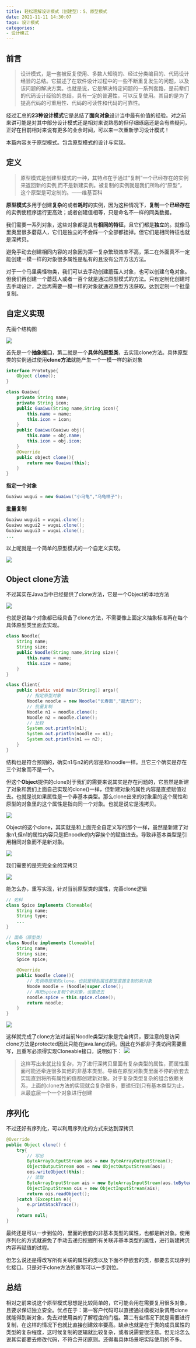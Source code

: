 ```yaml
---
title: 轻松理解设计模式（创建型）：5、原型模式
date: 2021-11-11 14:30:07
tags: 设计模式
categories: 
- 设计模式
---
```


## 前言

>设计模式，是一套被反复使用、多数人知晓的、经过分类编目的、代码设计经验的总结。它描述了在软件设计过程中的一些不断重复发生的问题，以及该问题的解决方案。也就是说，它是解决特定问题的一系列套路，是前辈们的代码设计经验的总结，具有一定的普遍性，可以反复使用。其目的是为了提高代码的可重用性、代码的可读性和代码的可靠性。

经过汇总的**23种设计模式**它是总结了**面向对象**设计当中最有价值的经验。对之前来讲可能是对其中部分设计模式还是相对来说熟悉的但仔细琢磨还是会有些疑问，正好在目前相对来说有更多的业余时间，可以来一次重新学习设计模式！

本篇内容关于原型模式。包含原型模式的设计与实现。


## 定义
> 原型模式是创建型模式的一种，其特点在于通过“复制”一个已经存在的实例来返回新的实例,而不是新建实例。被复制的实例就是我们所称的“原型”，这个原型是可定制的。——维基百科

**原型模式**多用于创建**复杂**的或者**耗时**的实例，因为这种情况下，**复制**一个**已经存在**的实例使程序运行更高效；或者创建值相等，只是命名不一样的同类数据。

我们需要一系列对象，这些对象都是具有**相同的特征**，且它们都是**独立**的。就像马里奥里很多蘑菇人，它们是独立的不会踩一个全部都挂掉。但它们是相同特征也就是深拷贝。

避免手动去创建相同内容的对象因为第一复杂繁琐效率不高，第二在外面真不一定能创建一模一样的对象很多属性是私有的且没有公开方法方法。

对于一个马里奥怪物类，我们可以去手动创建蘑菇人对象，也可以创建乌龟对象。但我们再创建一个蘑菇人或者一百个就是通过原型模式的方法。只有定制化创建时去手动设计，之后再需要一模一样的对象就通过原型方法获取。达到定制一个批量复制。


## 自定义实现

先画个结构图

![](https://gitee-imagehost.oss-cn-beijing.aliyuncs.com/image_host/2021-11-9/1636444182393-image.png)

首先是一个**抽象接口**，第二就是一个**具体的原型类**，去实现clone方法。具体原型类的实例通过使用**clone方法**就能产生一个一模一样的新对象

```java
interface Prototype{
    Object clone();
}
```
```java
class Guaiwu{
    private String name;
    private String icon;
    public Guaiwu(String name,String icon){
        this.name = name;
        this.icon = icon;
    }
    public Guaiwu(Guaiwu obj){
        this.name = obj.name;
        this.icon = obj.icon;
    }
    @Override
    public object clone(){
        return new Guaiwu(this);
    }
}
```
**指定一个对象**
```java
Guaiwu wugui = new Guaiwu("小乌龟","乌龟样子");
```
**批量复制**
```java
Guaiwu wugui1 = wugui.clone();
Guaiwu wugui2 = wugui.clone();
Guaiwu wugui3 = wugui.clone();
...
```
以上呢就是一个简单的原型模式的一个自定义实现。

![](https://img.soogif.com/uUPklFTFygzKcN84BeOnPnnZgmvi4QUV.gif?scope=mdnice)

## Object clone方法
不过其实在Java当中已经提供了clone方法，它是一个Object的本地方法

![](https://gitee-imagehost.oss-cn-beijing.aliyuncs.com/image_host/2021-11-10/1636525373464-image.png)

也就是说每个对象都已经具备了clone方法，不需要像上面定义抽象标准再在每个具体原型类里面去实现。
```java
class Noodle{
    String name;
    String size;
    public Noodle(String name,String size){
        this.name = name;
        this.size = name;
    }
}
```
```java
class Client{
    public static void main(String[] args){
        // 指定原型对象
        Noodle noodle = new Noodle("长寿面","超大份");
        // 批量复制
        Noodle n1 = noodle.clone();
        Noodle n2 = noodle.clone();
        // 比较
        System.out.println(n1);
        System.out.println(noodle == n1);
        System.out.println(n1 == n2);
    }
}
```
结构也是符合预期的，确实n1与n2的内容是和noodle一样。且它三个确实是存在三个对象而不是一个。

但这个**Object**提供的clone对于我们的需要来说其实是存在问题的，它虽然是新建了对象和我们上面自己实现的clone()一样，但新建对象的属性内容是直接赋值过去。也就是说如果属性是一个非基本类型。那么clone出来的对象里的这个属性和原型的对象里的这个属性是指向同一个对象。也就是说它是浅拷贝。

![](https://gitee-imagehost.oss-cn-beijing.aliyuncs.com/image_host/2021-11-10/1636531155746-image.png)

Object的这个clone，其实就是和上面完全自定义写的那个一样，虽然是新建了对象n1,但n1的属性内容只是把noodle的内容挨个的赋值进去。导致非基本类型是引用相同对象而不是新对象。

![](https://gitee-imagehost.oss-cn-beijing.aliyuncs.com/image_host/2021-11-10/1636533506056-image.png)


我们需要的是完完全全的深拷贝

![](https://img.soogif.com/6GzewUFiinHSgFwBTg2WQ18jmevuTw8l.gif?scope=mdnice)

能怎么办，重写实现，针对当前原型类的属性，完善clone逻辑

```java
// 佐料
class Spice implements Cloneable{
    String name;
    String type;
    ...
}

// 面条（原型类）
class Noodle implements Cloneable{
    String name;
    String size;
    Spice spice;
    
    @Override
    public Noodle clone(){
        // 先调用原来的clone，也就是得到属性都是直接复制的新对象
        Noode noodle = (Noodle)super.clone();
        // 再把spice复制个新对象，设置进去
        noodle.spice = this.spice.clone();
        return noodle;
    }
}
```
![](https://gitee-imagehost.oss-cn-beijing.aliyuncs.com/image_host/2021-11-10/1636537577547-image.png)

这样就完成了clone方法对当前Noodle类型对象是完全拷贝，要注意的是访问clone方法是protected因此只能在java.lang访问。因此在外部非子类访问需要重写，且重写必须得实现Cloneable接口，说明如下：
![](https://gitee-imagehost.oss-cn-beijing.aliyuncs.com/image_host/2021-11-10/1636532555036-image.png)

> 这样写出来就比较复杂，为了进行深拷贝里面有复杂类型的属性，而属性里面可能还牵连很多其他的非基本类型。导致在原型对象类里面不停的嵌套去实现直到将所有属性的值都创建新对象。对于复杂类型复杂的组合依赖关系，上面的clone方法的实现就会复杂很多，要递归到只有基本类型为止，从最底层一个一个对象进行创建

## 序列化
不过还好有序列化，可以利用序列化的方式来达到深拷贝

```java
@Override
public Object clone() {
    try{
        // 写出
        ByteArrayOutputStream aos = new ByteArrayOutputStream();
        ObjectOutputStream oos = new ObjectOutputStream(aos);
        oos.writeObject(this);
        // 读取
        ByteArrayInputStream ais = new ByteArrayInputStream(aos.toByteArray());
        ObjectInputStream ois = new ObjectInputStream(ais);
        return ois.readObject();
    }catch (Exception e){
        e.printStackTrace();
    }
    return null;
}
```
最终还是可以一步到位的，里面的嵌套的非基本类型的属性，也都是新对象。使用序列化的方式就避免了手动去递归挖掘所有关联非基本类型的属性，进行新建拷贝内容再赋值的过程。

但怎么说还是得改写所有关联的属性的类以及下面不停嵌套的类，都要去实现序列化接口。只是对于clone方法的重写可以一步到位。


## 总结
相对之前来说这个原型模式思想是比较简单的，它可能会用在需要复用很多对象，且要求保证独立安全。优点在于：第一客户代码可以直接通过模板对象调用clone就能得到新对象，免去对使用类的了解程度的门槛。第二有些情况下就是需要进行复制，在这样的情况下也就比直接创建效率要高。缺点也就是在于类的成员属性的类型的复杂程度，这时候复制的逻辑就比较复杂，或者说需要很注意。但无论怎么说其实都要去修改代码，不符合开闭原则。还得看具体场景吧实际使用的不多。